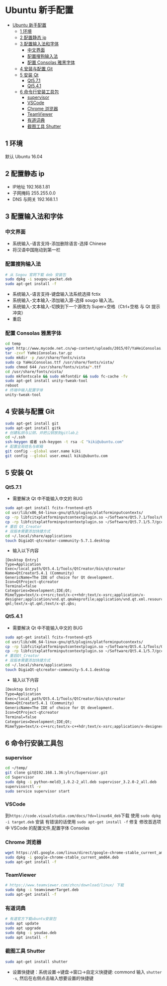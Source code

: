 # Ubuntu 新手配置

- [Ubuntu 新手配置](#ubuntu-%E6%96%B0%E6%89%8B%E9%85%8D%E7%BD%AE)
  - [1 环境](#1-%E7%8E%AF%E5%A2%83)
  - [2 配置静态 ip](#2-%E9%85%8D%E7%BD%AE%E9%9D%99%E6%80%81-ip)
  - [3 配置输入法和字体](#3-%E9%85%8D%E7%BD%AE%E8%BE%93%E5%85%A5%E6%B3%95%E5%92%8C%E5%AD%97%E4%BD%93)
    - [中文界面](#%E4%B8%AD%E6%96%87%E7%95%8C%E9%9D%A2)
    - [配置搜狗输入法](#%E9%85%8D%E7%BD%AE%E6%90%9C%E7%8B%97%E8%BE%93%E5%85%A5%E6%B3%95)
    - [配置 Consolas 雅黑字体](#%E9%85%8D%E7%BD%AE-consolas-%E9%9B%85%E9%BB%91%E5%AD%97%E4%BD%93)
  - [4 安装与配置 Git](#4-%E5%AE%89%E8%A3%85%E4%B8%8E%E9%85%8D%E7%BD%AE-git)
  - [5 安装 Qt](#5-%E5%AE%89%E8%A3%85-qt)
    - [Qt5.7.1](#qt571)
    - [Qt5.4.1](#qt541)
  - [6 命令行安装工具包](#6-%E5%91%BD%E4%BB%A4%E8%A1%8C%E5%AE%89%E8%A3%85%E5%B7%A5%E5%85%B7%E5%8C%85)
    - [supervisor](#supervisor)
    - [VSCode](#vscode)
    - [Chrome 浏览器](#chrome-%E6%B5%8F%E8%A7%88%E5%99%A8)
    - [TeamViewer](#teamviewer)
    - [有道词典](#%E6%9C%89%E9%81%93%E8%AF%8D%E5%85%B8)
    - [截图工具 Shutter](#%E6%88%AA%E5%9B%BE%E5%B7%A5%E5%85%B7-shutter)

## 1 环境

默认 Ubuntu 16.04

## 2 配置静态 ip

- IP地址      192.168.1.81
- 子网掩码    255.255.0.0
- DNS 与网关  192.168.1.1

## 3 配置输入法和字体

### 中文界面

- 系统输入-语言支持-添加删除语言-选择 Chinese
- 将汉语中国拖动到第一栏

### 配置搜狗输入法

```sh
# 从 Sogou 官网下载 deb 安装包
sudo dpkg -i sougou-packet.deb
sudo apt-get install -f
```

- 系统输入-语言支持-键盘输入法系统选择 fctix
- 系统输入-文本输入-添加输入源-选择 sougo 输入法。
- 系统输入-文本输入-切换到下一个源改为 Super+空格（Ctrl+空格 与 Qt 提示冲突）
- 重启

### 配置 Consolas 雅黑字体

```sh
cd temp
wget http://www.mycode.net.cn/wp-content/uploads/2015/07/YaHeiConsolas.tar.gz
tar -zxvf YaHeiConsolas.tar.gz
sudo mkdir -p /usr/share/fonts/vista
sudo cp YaHeiConsolas.ttf /usr/share/fonts/vista/
sudo chmod 644 /usr/share/fonts/vista/*.ttf
cd /usr/share/fonts/vista/
sudo mkfontscale && sudo mkfontdir && sudo fc-cache -fv
sudo apt-get install unity-tweak-tool
reboot
# 终端中输入配置字体
unity-tweak-tool
```

## 4 安装与配置 Git

```sh
sudo apt-get install git
sudo apt-get install gitk
# 创建私钥与公钥，并把公钥放到gitlab上
cd ~/.ssh
ssh-keygen 或者 ssh-keygen -t rsa -C "kiki@ubuntu.com"
# 配置全局姓名与邮箱
git config --global user.name kiki
git config --global user.email kiki@ubuntu.com
```

## 5 安装 Qt

### Qt5.7.1

- 需要解决 Qt 中不能输入中文的 BUG

```sh
sudo apt-get install fcitx-frontend-qt5
cd usr/lib/x86_64-linux-gnu/qt5/plugins/platforminputcontexts/
cp -rp libfcitxplatforminputcontextplugin.so ~/Software/Qt5.7.1/Tools/QtCreator/lib/Qt/plugins/platforminputcontexts
cp -rp libfcitxplatforminputcontextplugin.so ~/Software/Qt5.7.1/5.7/gcc_64/plugins/platforminputcontexts
# 重启 Qt_Creator
# 双版本需要添加快捷方式
cd ~/.local/share/applications
touch DigiaQt-qtcreator-community-5.7.1.desktop
```

- 输入以下内容

```text
[Desktop Entry]
Type=Application
Exec=/local_path/Qt5.4.1/Tools/QtCreator/bin/qtcreator
Name=QtCreator5.4.1 (Community)
GenericName=The IDE of choice for Qt development.
Icon=QtProject-qtcreator
Terminal=false
Categories=Development;IDE;Qt;
MimeType=text/x-c++src;text/x-c++hdr;text/x-xsrc;application/x-designer;application/vnd.qt.qmakeprofile;application/vnd.qt.xml.resource;text/x-qml;text/x-qt.qml;text/x-qt.qbs;
```

### Qt5.4.1

- 需要解决 Qt 中不能输入中文的 BUG

```sh
sudo apt-get install fcitx-frontend-qt5
cd usr/lib/x86_64-linux-gnu/qt5/plugins/platforminputcontexts/
cp -rp libfcitxplatforminputcontextplugin.so ~/Software/Qt5.4.1/Tools/QtCreator/lib/Qt/plugins/platforminputcontexts
cp -rp libfcitxplatforminputcontextplugin.so ~/Software/Qt5.4.1/5.7/gcc_64/plugins/platforminputcontexts
# 重启Qt_Creator
# 双版本需要添加快捷方式
cd ~/.local/share/applications
touch DigiaQt-qtcreator-community-5.4.1.desktop
```

- 输入以下内容

```txt
[Desktop Entry]
Type=Application
Exec=/local_path/Qt5.4.1/Tools/QtCreator/bin/qtcreator
Name=QtCreator5.4.1 (Community)
GenericName=The IDE of choice for Qt development.
Icon=QtProject-qtcreator
Terminal=false
Categories=Development;IDE;Qt;
MimeType=text/x-c++src;text/x-c++hdr;text/x-xsrc;application/x-designer;application/vnd.qt.qmakeprofile;application/vnd.qt.xml.resource;text/x-qml;text/x-qt.qml;text/x-qt.qbs;
```

## 6 命令行安装工具包

### supervisor

```sh
cd ~/temp/
git clone git@192.168.1.36:ylrc/Supervisor.git
cd Supervisor
sudo dpkg -i python-meld3_1.0.2-2_all.deb supervisor_3.2.0-2_all.deb
supervisorctl -v
sudo service supervisor start
```

### VSCode

到`https://code.visualstudio.com/docs/?dv=linux64_deb`下载
使用 `sudo dpkg -i target.deb` 安装
有错误的话使用 `sudo apt-get install -f` 修复
修改首选项中 VSCode 的配置文件,配置字体 Consolas

### Chrome 浏览器

```sh
wget https://dl.google.com/linux/direct/google-chrome-stable_current_amd64.deb
sudo dpkg -i google-chrome-stable_current_amd64.deb
sudo apt-get install -f
```

### TeamViewer

```sh
# https://www.teamviewer.com/zhcn/download/linux/ 下载
sudo dpkg -i teamviewerTarget.deb
sudo apt-get install -f
```

### 有道词典

```sh
# 有道官方下载ubuntu安装包
sudo apt update
sudo apt upgrade
sudo dpkg -i youdao.deb
sudo apt install -f
```

### 截图工具 Shutter

```sh
sudo apt-get install shutter
```

- 设置快捷键：系统设置->键盘->窗口->自定义快捷键: commond 输入 `shutter -s`, 然后在右侧点击输入想要设置的快捷键